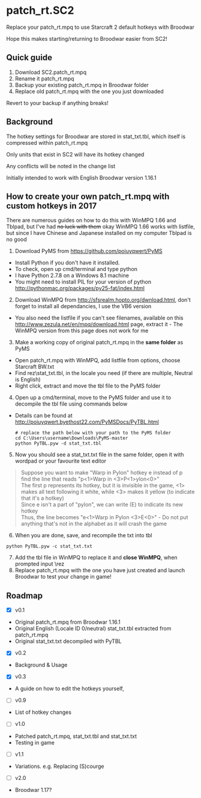 # patch_rt.SC2
Replace your patch_rt.mpq to use Starcraft 2 default hotkeys with Broodwar

Hope this makes starting/returning to Broodwar easier from SC2!

## Quick guide
1. Download SC2.patch_rt.mpq
2. Rename it patch_rt.mpq
3. Backup your existing patch_rt.mpq in Broodwar folder
4. Replace old patch_rt.mpq with the one you just downloaded

Revert to your backup if anything breaks!

## Background
The hotkey settings for Broodwar are stored in stat_txt.tbl, which itself is compressed within patch_rt.mpq

Only units that exist in SC2 will have its hotkey changed

Any conflicts will be noted in the change list

Initially intended to work with English Broodwar version 1.16.1

## How to create your own patch_rt.mpq with custom hotkeys in 2017
There are numerous guides on how to do this with WinMPQ 1.66 and Tblpad, but I've had ~~no luck with them~~ okay WinMPQ 1.66 works with listfile, but since I have Chinese and Japanese installed on my computer Tblpad is no good

1. Download PyMS from https://github.com/poiuyqwert/PyMS
  * Install Python if you don't have it installed. 
  * To check, open up cmd/terminal and type python
  * I have Python 2.7.8 on a Windows 8.1 machine
  * You might need to install PIL for your version of python http://pythonmac.org/packages/py25-fat/index.html
2. Download WinMPQ from http://sfsrealm.hopto.org/dwnload.html, don't forget to install all dependancies, I use the VB6 version
  * You also need the listfile if you can't see filenames, available on this http://www.zezula.net/en/mpq/download.html page, extract it - The WinMPQ version from this page does not work for me
3. Make a working copy of original patch_rt.mpq in the **same folder** as PyMS
  * Open patch_rt.mpq with WinMPQ, add listfile from options, choose Starcraft BW.txt
  * Find rez\stat_txt.tbl, in the locale you need (if there are multiple, Neutral is English)
  * Right click, extract and move the tbl file to the PyMS folder
4. Open up a cmd/terminal, move to the PyMS folder and use it to decompile the tbl file using commands below
  * Details can be found at http://poiuyqwert.byethost22.com/PyMSDocs/PyTBL.html
    
    ```
    # replace the path below with your path to the PyMS folder
    cd C:\Users\username\Downloads\PyMS-master
    python PyTBL.pyw -d stat_txt.tbl
    ```
5. Now you should see a stat_txt.txt file in the same folder, open it with wordpad or your favourite text editor

  > Suppose you want to make "Warp in Pylon" hotkey e instead of p  
  > find the line that reads "p<1>Warp in <3>P<1>ylon<0>"  
  > The first p represents its hotkey, but it is invisible in the game, <1> makes all text following it white, while <3> makes it yellow (to indicate that it's a hotkey)  
  > Since e isn't a part of "pylon", we can write (E) to indicate its new hotkey  
  > Thus, the line becomes "e<1>Warp in Pylon <3>E<0>" - Do not put anything that's not in the alphabet as it will crash the game

6. When you are done, save, and recompile the txt into tbl
  ```
  python PyTBL.pyw -c stat_txt.txt
  ```
7. Add the tbl file in WinMPQ to replace it and **close WinMPQ**, when prompted input \rez
8. Replace patch_rt.mpq with the one you have just created and launch Broodwar to test your change in game!

## Roadmap

- [x] v0.1
* Original patch_rt.mpq from Broodwar 1.16.1
* Original English (Locale ID 0/neutral) stat_txt.tbl extracted from patch_rt.mpq
* Original stat_txt.txt decompiled with PyTBL

- [x] v0.2
* Background & Usage

- [x] v0.3
* A guide on how to edit the hotkeys yourself,

- [ ] v0.9
* List of hotkey changes

- [ ] v1.0
* Patched patch_rt.mpq, stat_txt.tbl and stat_txt.txt
* Testing in game

- [ ] v1.1
* Variations. e.g. Replacing (S)courge

- [ ] v2.0
* Broodwar 1.17?
